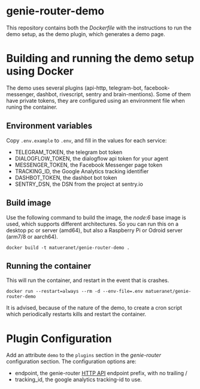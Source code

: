 genie-router-demo
=================

This repository contains both the _Dockerfile_ with the instructions to run the
demo setup, as the demo plugin, which generates a demo page.

# Building and running the demo setup using Docker

The demo uses several plugins (api-http, telegram-bot, facebook-messenger, dashbot,
rivescript, sentry and brain-mentions). Some of them have private tokens, they are
configured using an environment file when runing the container.

## Environment variables

Copy `.env.example` to `.env`, and fill in the values for each service:

- TELEGRAM_TOKEN, the telegram bot token
- DIALOGFLOW_TOKEN, the dialogflow api token for your agent
- MESSENGER_TOKEN, the Facebook Messenger page token
- TRACKING_ID, the Google Analytics tracking identifier
- DASHBOT_TOKEN, the dashbot bot token
- SENTRY_DSN, the DSN from the project at sentry.io

## Build image

Use the following command to build the image, the _node:6_ base image is used,
which supports different architectures. So you can run this on a desktop pc or server (amd64),
but also a Raspberry Pi or Odroid server (arm7/8 or aarch64).

    docker build -t matueranet/genie-router-demo .

## Running the container

This will run the container, and restart in the event that is crashes.

    docker run --restart=always --rm -d --env-file=.env matueranet/genie-router-demo

It is advised, because of the nature of the demo, to create a cron script which periodically
restarts kills and restart the container.

# Plugin Configuration

Add an attribute `demo` to the `plugins` section in the _genie-router_ configuration
section. The configuration options are:

- endpoint, the genie-router [HTTP API](https://github.com/matueranet/genie-router-plugin-api-http) endpoint prefix, with no trailing /
- tracking_id, the google analytics tracking-id to use.
